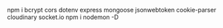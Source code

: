 npm i bcrypt cors dotenv express mongoose jsonwebtoken cookie-parser cloudinary socket.io
npm i nodemon -D
